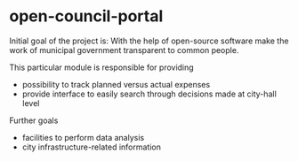 open-council-portal
===================

Initial goal of the project is:
  With the help of open-source software make the work of municipal government transparent to common people.


This particular module is responsible for providing
 * possibility to track planned versus actual expenses
 * provide interface to easily search through decisions made
at city-hall level

Further goals  
 * facilities to perform data analysis
 * city infrastructure-related information
